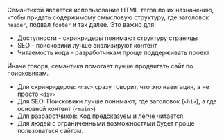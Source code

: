 Семантикой является использование HTML-тегов по их назначению, чтобы придать содержимому смысловую структуру, где заголовок `header`, подвал `footer` и так далее. Это важно для:
* Доступности - скринридеры понимают структуру страницы
* SEO - поисковики лучше анализируют контент
* Читаемость кода - разработчикам проще поддерживать проект

Иначе говоря, семантика помогает лучше продвигать сайт по поисковикам.

* Для скринридеров: `<nav>` сразу говорит, что это навигация, а не просто `<div>`
* Для SEO: Поисковики лучше понимают, где заголовок (`<h1>`), а где основной контент (`<main>`)
* Для разработчиков: Код предсказуем и легче читается.
* Для людей с ограниченными возможностями будет проще пользоваться сайтом.